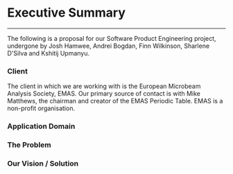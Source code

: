 # Executive Summary
***
The following is a proposal for our Software Product Engineering project, undergone by Josh Hamwee, Andrei Bogdan, Finn Wilkinson, Sharlene D'Silva and Kshitij Upmanyu.

### Client
The client in which we are working with is the European Microbeam Analysis Society, EMAS. Our primary source of contact is with Mike Matthews, the chairman and creator of the EMAS Periodic Table. EMAS is a non-profit organisation.

### Application Domain

### The Problem

### Our Vision / Solution
